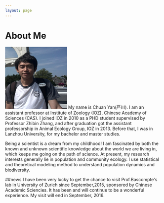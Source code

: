```yaml
---
layout: page
---
```


# About Me

<img src="/images/yan1.jpg" class="floatpic" width="200" height="200">
My name is Chuan Yan(严川).  I am an assistant professor at Institute of Zoology (IOZ), Chinese Academy of Sciences (CAS).
I joined IOZ in 2010 as a PHD student supervised by Professor Zhibin Zhang, and after graduation got the assistant professorship in Animal Ecology Group, IOZ in 2013.
Before that, I was in Lanzhou University, for my bachelor and master studies.

Being a scientist is a dream from my childhood! I am fascinated by both the known and unknown scientific knowledge about the world we are living in, which keeps me going on the path of science. 
At present, my research interests generally lie in population and community ecology. I use statistical and theoretical modeling method to understand
population dynamics and biodiversity. 


[IOZ]: http://www.ioz.ac.cn

##news
I have been very lucky to get the chance to visit Prof.Bascompte's lab in University of Zurich since September,2015, sponsored by Chinese Academic Sciencies. It has been and will continue to be a wonderful experience. My visit will end in September, 2016.


